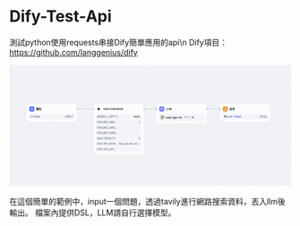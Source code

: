 # Dify-Test-Api
測試python使用requests串接Dify簡單應用的api\n
Dify項目：https://github.com/langgenius/dify

![](./workflow.png)

在這個簡單的範例中，input一個問題，透過tavily進行網路搜索資料，丟入llm後輸出。
檔案內提供DSL，LLM請自行選擇模型。
